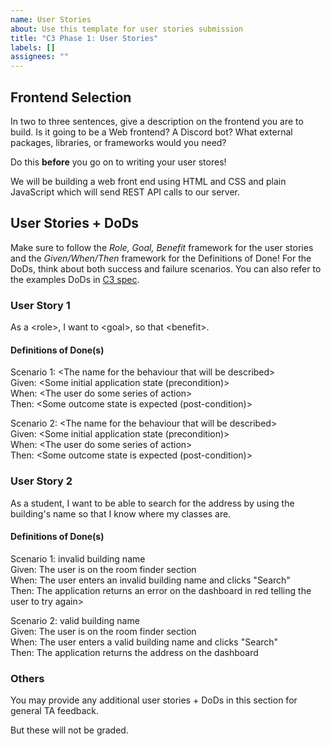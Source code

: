 ```yaml
---
name: User Stories
about: Use this template for user stories submission
title: "C3 Phase 1: User Stories"
labels: []
assignees: ""
---
```


## Frontend Selection
In two to three sentences, give a description on the frontend you are to build. Is it going to be a Web frontend? A Discord bot? What external packages, libraries, or frameworks would you need?

Do this **before** you go on to writing your user stores!

We will be building a web front end using HTML and CSS and plain JavaScript which will send REST API calls to our server. 


## User Stories + DoDs  
Make sure to follow the *Role, Goal, Benefit* framework for the user stories and the *Given/When/Then* framework for the Definitions of Done! For the DoDs, think about both success and failure scenarios. You can also refer to the examples DoDs in [C3 spec](https://sites.google.com/view/ubc-cpsc310-22w2/project/checkpoint-3).

### User Story 1

As a \<role\>, I want to \<goal\>, so that \<benefit\>.

#### Definitions of Done(s)

Scenario 1: \<The  name  for  the  behaviour  that  will  be  described\> \
Given: \<Some  initial  application  state  (precondition)\> \
When: \<The  user  do  some  series  of  action\> \
Then: \<Some  outcome  state  is  expected  (post-condition)\>

Scenario 2: \<The  name  for  the  behaviour  that  will  be  described\> \
Given: \<Some  initial  application  state  (precondition)\> \
When: \<The  user  do  some  series  of  action\> \
Then: \<Some  outcome  state  is  expected  (post-condition)\>

### User Story 2

As a student, I want to be able to search for the address by using the building's name 
so that I know where my classes are. 

#### Definitions of Done(s)

Scenario 1: invalid building name\
Given: The user is on the room finder section\
When: The user enters an invalid building name and clicks "Search"  \
Then: The application returns an error on the dashboard in red telling the user to try again>

Scenario 2: valid building name\
Given: The user is on the room finder section \
When: The user enters a valid building name and clicks "Search" \
Then: The application returns the address on the dashboard

### Others

You may provide any additional user stories + DoDs in this section for general TA feedback.

But these will not be graded.
